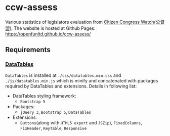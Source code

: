 # ccw-assess
Various statistics of legislators evaluation from [Citizen Congress Watch(公督盟)](https://ccw.org.tw). The website is hosted at Github Pages: https://openfunltd.github.io/ccw-assess/

## Requirements
### [DataTables](https://datatables.net)
`DataTables` is installed at `./css/datatables.min.css` and `./js/datatables.min.js` which is minify and concatenated with packages required by DataTables and extensions. Details in following list:

- DataTables styling framework:
  - `Bootstrap 5`
- Packages:
  - `jQuery 3`, `Bootstrap 5`, `DataTables`
- Extensions:
  - `Buttons`(along with `HTML5 export` and `JSZip`), `FixedColumns`, `FixHeader`, `KeyTable`, `Responsive`
